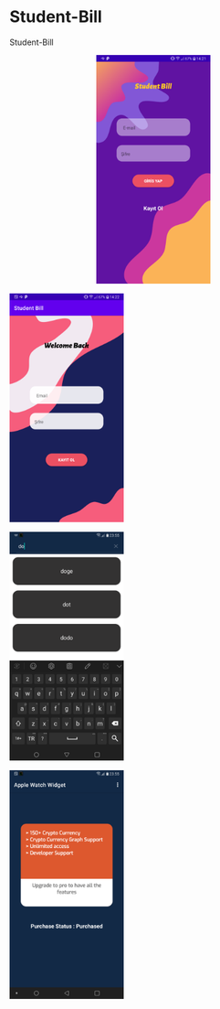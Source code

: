 # Student-Bill
 Student-Bill
 

 

  
  
  
  <p align="center">
<a href = ""><img src="https://github.com/mahmut-salih-cicek/Student-Bill/blob/main/Screenshot_20220418-142158.png?raw=true" width="200px"></a>
 
<a href = ""><img src="https://github.com/mahmut-salih-cicek/Student-Bill/blob/main/Screenshot_20220418-142206.png?raw=true" width="200px"></a>
 
<a href = ""><img src="https://github.com/mahmut-salih-cicek/mahmut-salih-cicek/blob/main/app_img/Screenshot_20211221-235545.png?raw=true" width="200px"></a>
 
<a href = ""><img src="https://github.com/mahmut-salih-cicek/mahmut-salih-cicek/blob/main/app_img/Screenshot_20211221-235505.png?raw=true" width="200px"></a>
 
 
</p>
 

 
